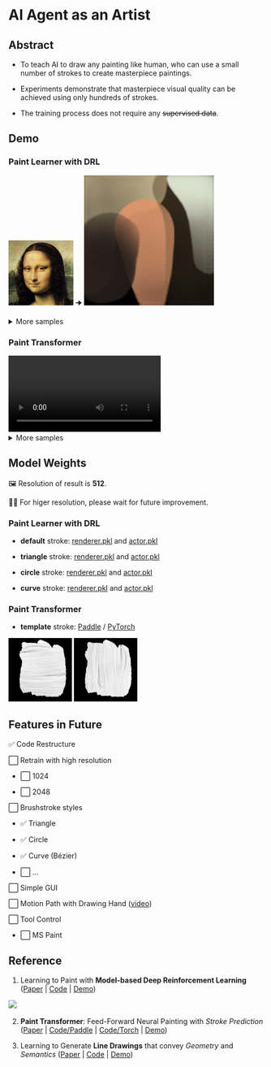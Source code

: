 # AI Agent as an Artist

## Abstract

- To teach AI to draw any painting like human, who can use a small number of strokes to create masterpiece paintings.

- Experiments demonstrate that
masterpiece visual quality can be achieved using only hundreds of strokes. 

- The training process does not require any ~~supervised data~~. 

## Demo

### Paint Learner with DRL

![Sample](./samples/monalisa.png) 🠊 ![Result](./assets/learn2paint/monalisa.gif)

<details>
  <summary>More samples</summary>
  <img src="./assets/learn2paint/sunrise.gif">
  <img src="./assets/learn2paint/sunflower.gif">
  <img src="./assets/learn2paint/palacemuseum.gif">
  <img src="./assets/learn2paint/deepdream_night.gif">
  <img src="./assets/learn2paint/deepdream_bird.gif">
</details>

### Paint Transformer

<video controls>
  <source src="./assets/PaintTransformer/1.mp4" type="video/mp4">
</video>

<details>
  <summary>More samples</summary>
  <video controls>
    <source src="./assets/PaintTransformer/2.mp4" type="video/mp4">
  </video>
  <video controls>
    <source src="./assets/PaintTransformer/3.mp4" type="video/mp4">
  </video>
</details>

## Model Weights

🖼️ Resolution of result is **512**. 

🏋️‍♂️ For higer resolution, please wait for future improvement.

### Paint Learner with DRL

- **default** stroke: [renderer.pkl](https://drive.google.com/open?id=1-7dVdjCIZIxh8hHJnGTK-RA1-jL1tor4) and [actor.pkl](https://drive.google.com/open?id=1a3vpKgjCVXHON4P7wodqhCgCMPgg1KeR)

- **triangle** stroke: [renderer.pkl](https://drive.google.com/open?id=1YefdnTuKlvowCCo1zxHTwVJ2GlBme_eE) and [actor.pkl](https://drive.google.com/open?id=1k8cgh3tF7hKFk-IOZrgsUwlTVE3CbcPF)

- **circle** stroke: [renderer.pkl](https://drive.google.com/open?id=1kI4yXQ7IrNTfjFs2VL7IBBL_JJwkW6rl) and [actor.pkl](https://drive.google.com/open?id=1ewDErUhPeGsEcH8E5a2QAcUBECeaUTZe)

- **curve** stroke: [renderer.pkl](https://drive.google.com/open?id=1XUdti00mPRh1-1iU66Uqg4qyMKk4OL19) and [actor.pkl](https://drive.google.com/open?id=1VBtesw2rHmYu2AeJ22XvTCuzuqkY8hZh)

### Paint Transformer

- **template** stroke: [Paddle](https://drive.google.com/file/d/1G0O81qSvGp0kFCgyaQHmPygbVHFi1--q/view?usp=sharing) / [PyTorch](https://drive.google.com/file/d/1NDD54BLligyr8tzo8QGI5eihZisXK1nq/view?usp=sharing)

<img src="./modeling\paint_transformer\brush\brush_large_horizontal.png" width=125>
<img src="./modeling\paint_transformer\brush\brush_large_vertical.png" width=125>

## Features in Future

✅ Code Restructure

⬜ Retrain with high resolution

  - ⬜ 1024

  - ⬜ 2048

⬜ Brushstroke styles

  - ✅ Triangle

  - ✅ Circle

  - ✅ Curve (Bézier)

  - ⬜ ...

⬜ Simple GUI

⬜ Motion Path with Drawing Hand ([video](https://youtu.be/QQyag99u1sk))

⬜ Tool Control

  - ⬜ MS Paint

## Reference

1. Learning to Paint with **Model-based Deep Reinforcement Learning** ([Paper](https://arxiv.org/pdf/1903.04411) | [Code](https://github.com/hzwer/ICCV2019-LearningToPaint) | [Demo](https://replicate.com/hzwer/iccv2019-learningtopaint)) 
<img src="./assets/LearnToPaint.png">

2. **Paint Transformer**: Feed-Forward Neural Painting with *Stroke Prediction* ([Paper](https://arxiv.org/abs/2108.03798) | [Code/Paddle](https://github.com/wzmsltw/PaintTransformer) | [Code/Torch](https://github.com/Huage001/PaintTransformer) | [Demo](https://huggingface.co/spaces/akhaliq/PaintTransformer))

3. Learning to Generate **Line Drawings** that convey *Geometry* and *Semantics* ([Paper](https://arxiv.org/abs/2203.12691) | [Code](https://github.com/carolineec/informative-drawings) | [Demo](https://github.com/carolineec/informative-drawings))
